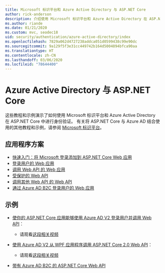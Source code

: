 ```yaml
---
title: Microsoft 标识平台和 Azure Active Directory 与 ASP.NET Core
author: rick-anderson
description: 介绍使用 Microsoft 标识平台和 Azure Active Directory 在 ASP.NET Core 对 Web 应用和 API 进行身份验证的相关主题。
ms.author: riande
ms.date: 01/21/2020
ms.custom: mvc, seodec18
uid: security/authentication/azure-active-directory/index
ms.openlocfilehash: 7829a062d4727238addca051d0599438c99e90dc
ms.sourcegitcommit: 9a129f5f3e31cc449742b164d5004894bfca90aa
ms.translationtype: HT
ms.contentlocale: zh-CN
ms.lasthandoff: 03/06/2020
ms.locfileid: "78644400"
---
```

# <a name="azure-active-directory-with-aspnet-core"></a>Azure Active Directory 与 ASP.NET Core

这些教程和示例演示了如何使用 Microsoft 标识平台和 Azure Active Directory 在 ASP.NET Core 中进行身份验证。 有关将 ASP.NET Core 与 Azure AD 结合使用的其他教程和示例，请参阅 [Microsoft 标识平台](/azure/active-directory/develop/)。

## <a name="application-scenarios"></a>应用程序方案

* [快速入门：将 Microsoft 登录添加到 ASP.NET Core Web 应用](/azure/active-directory/develop/quickstart-v2-aspnet-core-webapp)
* [登录用户的 Web 应用](/azure/active-directory/develop/scenario-web-app-sign-user-overview?tabs=aspnetcore)
* [调用 Web API 的 Web 应用](/azure/active-directory/develop/scenario-web-app-call-api-overview)
* [受保护的 Web API](/azure/active-directory/develop/scenario-protected-web-api-overview)
* [调用其他 Web API 的 Web API](/azure/active-directory/develop/scenario-web-api-call-api-overview)
* [通过 Azure AD B2C 登录用户的 Web 应用](xref:security/authentication/azure-ad-b2c)

## <a name="samples"></a>示例

* [使你的 ASP.NET Core 应用能够使用 Azure AD V2 登录用户并调用 Web API](/samples/azure-samples/active-directory-aspnetcore-webapp-openidconnect-v2/enable-webapp-signin/)： 
  * 请观看[这段相关视频](https://channel9.msdn.com/Events/Build/2018/THR5001)

* [使用 Azure AD V2 从 WPF 应用程序调用 ASP.NET Core 2.0 Web API](/samples/azure-samples/active-directory-dotnet-native-aspnetcore-v2/calling-an-aspnet-core-web-api-from-a-wpf-application-using-azure-ad-v2/)： 
  * 请观看[这段相关视频](https://channel9.msdn.com/Events/Build/2018/THR5000)

* [带有 Azure AD B2C 的 ASP.NET Core Web API](https://azure.microsoft.com/resources/samples/active-directory-b2c-dotnetcore-webapi/)
